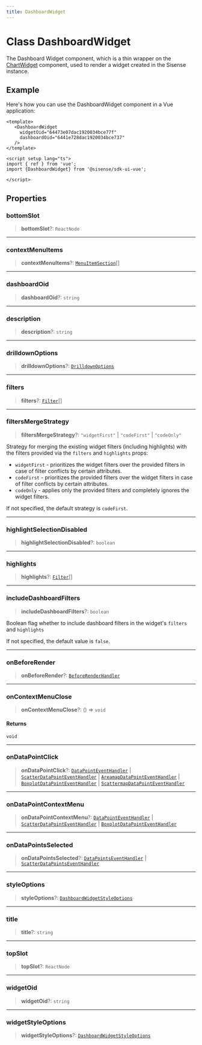 ```yaml
---
title: DashboardWidget
---
```


# Class DashboardWidget <Badge type="fusionEmbed" text="Fusion Embed" />

The Dashboard Widget component, which is a thin wrapper on the [ChartWidget](../chart-utilities/class.ChartWidget.md) component,
used to render a widget created in the Sisense instance.

## Example

Here's how you can use the DashboardWidget component in a Vue application:
```vue
<template>
   <DashboardWidget
     widgetOid="64473e07dac1920034bce77f"
     dashboardOid="6441e728dac1920034bce737"
   />
</template>

<script setup lang="ts">
import { ref } from 'vue';
import {DashboardWidget} from '@sisense/sdk-ui-vue';

</script>
```

## Properties

### bottomSlot

> **bottomSlot**?: `ReactNode`

***

### contextMenuItems

> **contextMenuItems**?: [`MenuItemSection`](../type-aliases/type-alias.MenuItemSection.md)[]

***

### dashboardOid

> **dashboardOid**?: `string`

***

### description

> **description**?: `string`

***

### drilldownOptions

> **drilldownOptions**?: [`DrilldownOptions`](../type-aliases/type-alias.DrilldownOptions.md)

***

### filters

> **filters**?: [`Filter`](../../sdk-data/interfaces/interface.Filter.md)[]

***

### filtersMergeStrategy

> **filtersMergeStrategy**?: `"widgetFirst"` \| `"codeFirst"` \| `"codeOnly"`

Strategy for merging the existing widget filters (including highlights) with the filters provided via the `filters` and `highlights` props:

- `widgetFirst` - prioritizes the widget filters over the provided filters in case of filter conflicts by certain attributes.
- `codeFirst` - prioritizes the provided filters over the widget filters in case of filter conflicts by certain attributes.
- `codeOnly` - applies only the provided filters and completely ignores the widget filters.

If not specified, the default strategy is `codeFirst`.

***

### highlightSelectionDisabled

> **highlightSelectionDisabled**?: `boolean`

***

### highlights

> **highlights**?: [`Filter`](../../sdk-data/interfaces/interface.Filter.md)[]

***

### includeDashboardFilters

> **includeDashboardFilters**?: `boolean`

Boolean flag whether to include dashboard filters in the widget's `filters` and `highlights`

If not specified, the default value is `false`.

***

### onBeforeRender

> **onBeforeRender**?: [`BeforeRenderHandler`](../type-aliases/type-alias.BeforeRenderHandler.md)

***

### onContextMenuClose

> **onContextMenuClose**?: () => `void`

#### Returns

`void`

***

### onDataPointClick

> **onDataPointClick**?: [`DataPointEventHandler`](../../sdk-ui/type-aliases/type-alias.DataPointEventHandler.md) \| [`ScatterDataPointEventHandler`](../../sdk-ui/type-aliases/type-alias.ScatterDataPointEventHandler.md) \| [`AreamapDataPointEventHandler`](../../sdk-ui/type-aliases/type-alias.AreamapDataPointEventHandler.md) \| [`BoxplotDataPointEventHandler`](../../sdk-ui/type-aliases/type-alias.BoxplotDataPointEventHandler.md) \| [`ScattermapDataPointEventHandler`](../../sdk-ui/type-aliases/type-alias.ScattermapDataPointEventHandler.md)

***

### onDataPointContextMenu

> **onDataPointContextMenu**?: [`DataPointEventHandler`](../../sdk-ui/type-aliases/type-alias.DataPointEventHandler.md) \| [`ScatterDataPointEventHandler`](../../sdk-ui/type-aliases/type-alias.ScatterDataPointEventHandler.md) \| [`BoxplotDataPointEventHandler`](../../sdk-ui/type-aliases/type-alias.BoxplotDataPointEventHandler.md)

***

### onDataPointsSelected

> **onDataPointsSelected**?: [`DataPointsEventHandler`](../../sdk-ui/type-aliases/type-alias.DataPointsEventHandler.md) \| [`ScatterDataPointsEventHandler`](../../sdk-ui/type-aliases/type-alias.ScatterDataPointsEventHandler.md)

***

### styleOptions

> **styleOptions**?: [`DashboardWidgetStyleOptions`](../interfaces/interface.DashboardWidgetStyleOptions.md)

***

### title

> **title**?: `string`

***

### topSlot

> **topSlot**?: `ReactNode`

***

### widgetOid

> **widgetOid**?: `string`

***

### widgetStyleOptions

> **widgetStyleOptions**?: [`DashboardWidgetStyleOptions`](../interfaces/interface.DashboardWidgetStyleOptions.md)
